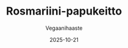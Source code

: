 ---
title: "Rosmariini-papukeitto"
image: "https://vegaanibotti.lauravuo.me/2025/10/2025-10-21_small.png"
date: 2025-10-21
receipt_url: "https://vegaanihaaste.fi/reseptit/rosmariini-papukeitto"
author: "Vegaanihaaste"
---